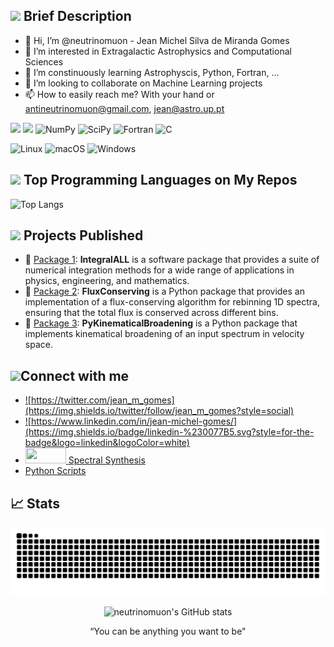 ## <img width=25 src='https://user-images.githubusercontent.com/8226984/227712105-a9bdb9d1-62a8-400c-bc2d-4723de5f4e52.png'> Brief Description

- 👋 Hi, I’m @neutrinomuon - Jean Michel Silva de Miranda Gomes
- 👀 I’m interested in Extragalactic Astrophysics and Computational Sciences
- 🌱 I’m constinuously learning Astrophyscis, Python, Fortran, ...
- 💞️ I’m looking to collaborate on Machine Learning projects
- 📫 How to easily reach me? With your hand or antineutrinomuon@gmail.com, jean@astro.up.pt

<a href='https://anaconda.org/neutrinomuon/'><img src="https://img.shields.io/badge/Anaconda-%2344A833.svg?style=for-the-badge&logo=anaconda&logoColor=white"></a>
<a href='https://www.python.org/'><img src="https://img.shields.io/badge/python-3670A0?style=for-the-badge&logo=python&logoColor=ffdd54"></a>
![NumPy](https://img.shields.io/badge/numpy-%23013243.svg?style=for-the-badge&logo=numpy&logoColor=white)
![SciPy](https://img.shields.io/badge/SciPy-%230C55A5.svg?style=for-the-badge&logo=scipy&logoColor=%white)
![Fortran](https://img.shields.io/badge/Fortran-%23734F96.svg?style=for-the-badge&logo=fortran&logoColor=white)
![C](https://img.shields.io/badge/c-%2300599C.svg?style=for-the-badge&logo=c&logoColor=white)

![Linux](https://img.shields.io/badge/Linux-FCC624?style=for-the-badge&logo=linux&logoColor=black)
![macOS](https://img.shields.io/badge/mac%20os-000000?style=for-the-badge&logo=macos&logoColor=F0F0F0)
![Windows](https://img.shields.io/badge/Windows-0078D6?style=for-the-badge&logo=windows&logoColor=white)

## <img width=25 src='https://user-images.githubusercontent.com/8226984/227711634-f9943192-2b39-4f8f-921a-00d6821fc7a9.png'> Top Programming Languages on My Repos

![Top Langs](https://github-readme-stats.vercel.app/api/top-langs/?username=neutrinomuon&show_icons=true&theme=radical&count_private=true&hide=ruby,jupyter%20notebook,sed,makefile,assembly,html)

<!---  <img alt="Programming Languages"src='https://github-readme-stats.vercel.app/api/top-langs/?username=neutrinomuon&hide=Ruby,Jupyter%20Notebook,Assembly'> --->

## <img width=25 src='https://user-images.githubusercontent.com/8226984/227711470-7284ef27-d818-4fb0-8a94-548eb734166e.jpg'> Projects Published

- 📘 [Package 1](https://github.com/neutrinomuon/IntegralALL): <b>IntegralALL</b> is a software package that provides a suite of numerical integration methods for a wide range of applications in physics, engineering, and mathematics.
- 📘 [Package 2](https://github.com/neutrinomuon/FluxConserving): <b>FluxConserving</b> is a Python package that provides an implementation of a flux-conserving algorithm for rebinning 1D spectra, ensuring that the total flux is conserved across different bins.
- 📘 [Package 3](https://github.com/neutrinomuon/PyKinematicalBroadening): <b>PyKinematicalBroadening</b> is a Python package that implements kinematical broadening of an input spectrum in velocity space.

## <img width=25 src='https://user-images.githubusercontent.com/8226984/227711181-657e2c9a-5f32-48e0-b618-a922c4fb10d4.png'>Connect with me

- <a href='https://twitter.com/jean_m_gomes'>![https://twitter.com/jean_m_gomes](https://img.shields.io/twitter/follow/jean_m_gomes?style=social)</a>
- <a href='https://www.linkedin.com/in/jean-michel-gomes/'>![https://www.linkedin.com/in/jean-michel-gomes/](https://img.shields.io/badge/linkedin-%230077B5.svg?style=for-the-badge&logo=linkedin&logoColor=white)</a>
- <a href='https://spectralsynthesis.org'><img width=65 height=25 src='https://user-images.githubusercontent.com/8226984/228652910-ca195150-5f9e-4cec-86c3-248ecc5e5ff0.png'> [Spectral Synthesis](https://spectralsynthesis.org)</a>
- [Python Scripts](https://python.spectralsynthesis.org)

## 📈 Stats

<p align='center'>
<!--- img src='https://raw.githubusercontent.com/neutrinomuon/neutrinomuon/output/github-contribution-grid-snake.svg' --->
<img src='https://github.com/neutrinomuon/neutrinomuon/blob/output/github-contribution-grid-snake.svg'>
</p>

<p align='center'>
<img src='https://github-readme-stats.vercel.app/api?username=neutrinomuon&theme=radical&show_icons=true' alt="neutrinomuon's GitHub stats">
</p>

<p align='center'>
“You can be anything you want to be"
</p>

<!---
neutrinomuon/neutrinomuon is a ✨ special ✨ repository because its `README.md` (this file) appears on your GitHub profile.
You can click the Preview link to take a look at your changes.
--->
